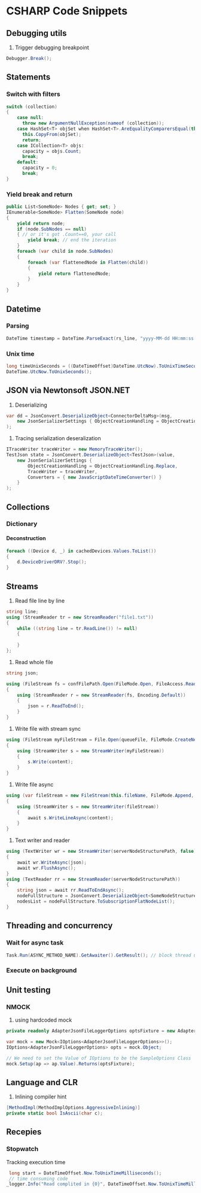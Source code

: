 # CSHARP Code Snippets

## Debugging utils

1. Trigger debugging breakpoint
```csharp
Debugger.Break();
```

## Statements

### Switch with filters
```csharp
switch (collection)
{
	case null:
	  throw new ArgumentNullException(nameof (collection));
	case HashSet<T> objSet when HashSet<T>.AreEqualityComparersEqual(this, objSet):
	  this.CopyFrom(objSet);
	  return;
	case ICollection<T> objs:
	  capacity = objs.Count;
	  break;
	default:
	  capacity = 0;
	  break;
}
```

### Yield break and return
```csharp
public List<SomeNode> Nodes { get; set; }
IEnumerable<SomeNode> Flatten(SomeNode node)
{
    yield return node;
    if (node.SubNodes == null)
    { // or it's got .Count==0, your call
        yield break; // end the iteration
    }
    foreach (var child in node.SubNodes)
    {
        foreach (var flattenedNode in Flatten(child))
        {
            yield return flattenedNode;
        }
    }
}
```

## Datetime

### Parsing
```csharp
DateTime timestamp = DateTime.ParseExact(rs_line, "yyyy-MM-dd HH:mm:ss.fff", CultureInfo.InvariantCulture.DateTimeFormat);
```
### Unix time
```csharp
long timeUnixSeconds = ((DateTimeOffset)DateTime.UtcNow).ToUnixTimeSeconds();
DateTime.UtcNow.ToUnixSeconds();
```
## JSON via Newtonsoft JSON.NET

1. Deserializing

```csharp
var dd = JsonConvert.DeserializeObject<ConnectorDeltaMsg>(msg,
	new JsonSerializerSettings { ObjectCreationHandling = ObjectCreationHandling.Replace }
);
```


1. Tracing serialization deseralization
```csharp
ITraceWriter traceWriter = new MemoryTraceWriter();
TestJson state = JsonConvert.DeserializeObject<TestJson>(value,
	new JsonSerializerSettings { 
		ObjectCreationHandling = ObjectCreationHandling.Replace,
		TraceWriter = traceWriter,
		Converters = { new JavaScriptDateTimeConverter() }
	}
);
```

## Collections


### Dictionary

#### Deconstruction
```csharp
foreach ((Device d, _) in cachedDevices.Values.ToList())
{
    d.DeviceDriverDRV?.Stop();
}
```


## Streams

1. Read file line by line
```csharp
string line;
using (StreamReader tr = new StreamReader("file1.txt"))
{
    while ((string line = tr.ReadLine()) != null)
    {
        
    }
};
```

1. Read whole file
```csharp
string json;

using (FileStream fs = confFilePath.Open(FileMode.Open, FileAccess.Read, FileShare.Read))
{
    using (StreamReader r = new StreamReader(fs, Encoding.Default))
    {
        json = r.ReadToEnd();
    }
}
```

1. Write file with stream sync

```csharp
using (FileStream myFileStream = File.Open(queueFile, FileMode.CreateNew, FileAccess.ReadWrite, FileShare.ReadWrite))
{
    using (StreamWriter s = new StreamWriter(myFileStream))
    {
        s.Write(content);
    }
}
```

1. Write file async
```csharp
using (var fileStream = new FileStream(this.fileName, FileMode.Append, FileAccess.Write, FileShare.None, bufferSize: 4096, useAsync: true))
{
    using (StreamWriter s = new StreamWriter(fileStream))
    {
        await s.WriteLineAsync(content);
    }
}
```



1. Text writer and reader
```csharp
using (TextWriter wr = new StreamWriter(serverNodeStructurePath, false))
{
    await wr.WriteAsync(json);
    await wr.FlushAsync();
}
using (TextReader rr = new StreamReader(serverNodeStructurePath))
{
    string json = await rr.ReadToEndAsync();
    nodeFullStructure = JsonConvert.DeserializeObject<SomeNodeStructure>(json);
    nodesList = nodeFullStructure.ToSubscriptionFlatNodeList();
}
```


## Threading and concurrency

### Wait for async task
```csharp
Task.Run(ASYNC_METHOD_NAME).GetAwaiter().GetResult(); // block thread until async completes
```

### Execute on background 



## Unit testing

### NMOCK

1. using hardcoded mock

```csharp
private readonly AdapterJsonFileLoggerOptions optsFixture = new AdapterJsonFileLoggerOptions { Dir = "data" };

var mock = new Mock<IOptions<AdapterJsonFileLoggerOptions>>();
IOptions<AdapterJsonFileLoggerOptions> opts = mock.Object;

// We need to set the Value of IOptions to be the SampleOptions Class
mock.Setup(ap => ap.Value).Returns(optsFixture);
```


## Language and CLR

1. Inlining compiler hint

```csharp
[MethodImpl(MethodImplOptions.AggressiveInlining)]
private static bool IsAscii(char c);
```


## Recepies

### Stopwatch

Tracking execution time
```csharp
 long start = DateTimeOffset.Now.ToUnixTimeMilliseconds();
 // time consuming code
_logger.Info("Read complited in {0}", DateTimeOffset.Now.ToUnixTimeMilliseconds() - start);
```




